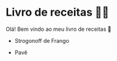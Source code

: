 # Livro de receitas :man_cook:

Olá! Bem vindo ao meu livro de receitas :shallow_pan_of_food:

- Strogonoff de Frango

- Pavê 